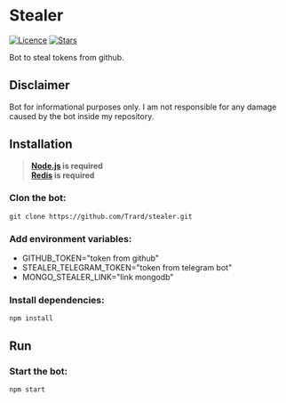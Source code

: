 # Stealer
[![Licence](https://img.shields.io/badge/license-MIT-blue.svg?style=flat)](https://github.com/Trard/token-stealer-bot/blob/master/LICENSE)
[![Stars](https://img.shields.io/github/stars/Trard/token-stealer-bot?style=social)](https://github.com/Trard/token-stealer-bot/stargazers)

Bot to steal tokens from github.

## Disclaimer
Bot for informational purposes only.
I am not responsible for any damage caused by the bot inside my repository.

## Installation
> **[Node.js](https://nodejs.org/) is required**  
> **[Redis](https://redis.io/) is required**  

### Clon the bot:
```
git clone https://github.com/Trard/stealer.git
```

### Add environment variables:
- GITHUB_TOKEN="token from github"
- STEALER_TELEGRAM_TOKEN="token from telegram bot"
- MONGO_STEALER_LINK="link mongodb"

### Install dependencies:
```
npm install
```

## Run

### Start the bot:
```
npm start
```
